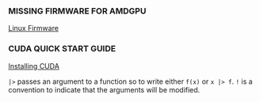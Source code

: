 ### MISSING FIRMWARE FOR AMDGPU 
[Linux Firmware](https://kernel.googlesource.com/pub/scm/linux/kernel/git/firmware/linux-firmware.git)
### CUDA QUICK START GUIDE
[Installing CUDA](https://docs.nvidia.com/cuda/cuda-quick-start-guide/index.html#)

`|>` passes an argument to a function so to write either `f(x)` or `x |> f`. 
`!` is a convention to indicate that the arguments will be modified.

